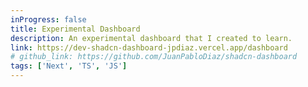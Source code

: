 ```yaml
---
inProgress: false
title: Experimental Dashboard
description: An experimental dashboard that I created to learn.
link: https://dev-shadcn-dashboard-jpdiaz.vercel.app/dashboard
# github_link: https://github.com/JuanPabloDiaz/shadcn-dashboard
tags: ['Next', 'TS', 'JS']
---
```

